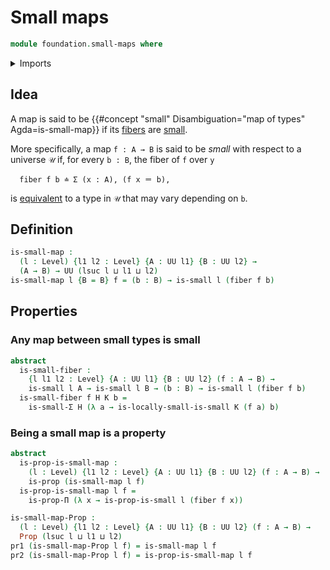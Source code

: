 # Small maps

```agda
module foundation.small-maps where
```

<details><summary>Imports</summary>

```agda
open import foundation.dependent-pair-types
open import foundation.locally-small-types
open import foundation.universe-levels

open import foundation-core.fibers-of-maps
open import foundation-core.propositions
open import foundation-core.small-types
```

</details>

## Idea

A map is said to be
{{#concept "small" Disambiguation="map of types" Agda=is-small-map}} if its
[fibers](foundation-core.fibers-of-maps.md) are
[small](foundation-core.small-types.md).

More specifically, a map `f : A → B` is said to be _small_ with respect to a
universe `𝒰` if, for every `b : B`, the fiber of `f` over `y`

```text
  fiber f b ≐ Σ (x : A), (f x ＝ b),
```

is [equivalent](foundation-core.equivalences.md) to a type in `𝒰` that may vary
depending on `b`.

## Definition

```agda
is-small-map :
  (l : Level) {l1 l2 : Level} {A : UU l1} {B : UU l2} →
  (A → B) → UU (lsuc l ⊔ l1 ⊔ l2)
is-small-map l {B = B} f = (b : B) → is-small l (fiber f b)
```

## Properties

### Any map between small types is small

```agda
abstract
  is-small-fiber :
    {l l1 l2 : Level} {A : UU l1} {B : UU l2} (f : A → B) →
    is-small l A → is-small l B → (b : B) → is-small l (fiber f b)
  is-small-fiber f H K b =
    is-small-Σ H (λ a → is-locally-small-is-small K (f a) b)
```

### Being a small map is a property

```agda
abstract
  is-prop-is-small-map :
    (l : Level) {l1 l2 : Level} {A : UU l1} {B : UU l2} (f : A → B) →
    is-prop (is-small-map l f)
  is-prop-is-small-map l f =
    is-prop-Π (λ x → is-prop-is-small l (fiber f x))

is-small-map-Prop :
  (l : Level) {l1 l2 : Level} {A : UU l1} {B : UU l2} (f : A → B) →
  Prop (lsuc l ⊔ l1 ⊔ l2)
pr1 (is-small-map-Prop l f) = is-small-map l f
pr2 (is-small-map-Prop l f) = is-prop-is-small-map l f
```
